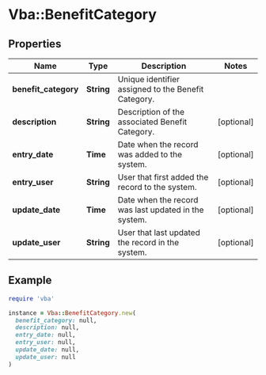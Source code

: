 # Vba::BenefitCategory

## Properties

| Name | Type | Description | Notes |
| ---- | ---- | ----------- | ----- |
| **benefit_category** | **String** | Unique identifier assigned to the Benefit Category. |  |
| **description** | **String** | Description of the associated Benefit Category. | [optional] |
| **entry_date** | **Time** | Date when the record was added to the system. | [optional] |
| **entry_user** | **String** | User that first added the record to the system. | [optional] |
| **update_date** | **Time** | Date when the record was last updated in the system. | [optional] |
| **update_user** | **String** | User that last updated the record in the system. | [optional] |

## Example

```ruby
require 'vba'

instance = Vba::BenefitCategory.new(
  benefit_category: null,
  description: null,
  entry_date: null,
  entry_user: null,
  update_date: null,
  update_user: null
)
```

